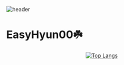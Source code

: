![header](https://capsule-render.vercel.app/api?type=Cylinder&color=d3ffce&fontSize=50&text=Welcome~🖐️&animation=fadeIn)

# EasyHyun00☘️

<div align="center">

[![Top Langs](https://github-readme-stats.vercel.app/api/top-langs/?username=easyhyun00)](https://github.com/easyhyun00/github-readme-stats)

</div>
